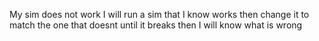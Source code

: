 My sim does not work
I will run a sim that I know works
then change it to match the one that doesnt until it breaks
then I will know what is wrong